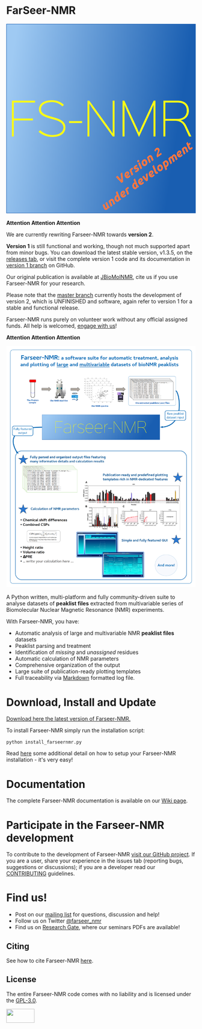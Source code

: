 # FarSeer-NMR

![FarSeer-NMR v2 logo](https://github.com/Farseer-NMR/FarSeer-NMR/blob/master/Documentation/img/GitHub-FS_logo_version2.png?raw=true)

**Attention Attention Attention**

We are currently rewriting Farseer-NMR towards **version 2**.  

**Version 1** is still functional and working, though not much supported apart from minor bugs. You can download the latest stable version, v1.3.5, on the [releases tab](https://github.com/Farseer-NMR/FarSeer-NMR/releases/tag/v1.3.5), or visit the complete version 1 code and its documentation in [version 1 branch](https://github.com/Farseer-NMR/FarSeer-NMR/tree/version1) on GitHub.

Our original publication is available at [JBioMolNMR](https://link.springer.com/article/10.1007/s10858-018-0182-5), cite us if you use Farseer-NMR for your research.

Please note that the [master branch](https://github.com/Farseer-NMR/FarSeer-NMR) currently hosts the development of version 2, which is UNFINISHED and software, again refer to version 1 for a stable and functional release.

Farseer-NMR runs purely on volunteer work without any official assigned funds. All help is welcomed, [engage with us](https://groups.google.com/forum/#!forum/farseer-nmr)!

**Attention Attention Attention**

![FarSeer Banner](https://github.com/Farseer-NMR/FarSeer-NMR/blob/master/Documentation/Figures/GitHub_Farseer-NMR_Workflow.png?raw=true)

A Python written, multi-platform and fully community-driven suite to analyse datasets of **peaklist files** extracted from multivariable series of Biomolecular Nuclear Magnetic Resonance (NMR) experiments. 

With Farseer-NMR, you have:

* Automatic analysis of large and multivariable NMR **peaklist files** datasets
* Peaklist parsing and treatment
* Identification of _missing_ and _unassigned_ residues
* Automatic calculation of NMR parameters
* Comprehensive organization of the output
* Large suite of publication-ready plotting templates
* Full traceability via [Markdown](https://en.wikipedia.org/wiki/Markdown) formatted log file.

# Download, Install and Update

[Download here the latest version of Farseer-NMR.](https://github.com/Farseer-NMR/FarSeer-NMR/releases)

To install Farseer-NMR simply run the installation script:

```
python install_farseernmr.py
```

Read [here](https://github.com/Farseer-NMR/FarSeer-NMR/wiki/Download,-Install-and-Update) some additional detail on how to setup your Farseer-NMR installation - it's very easy!

# Documentation

The complete Farseer-NMR documentation is available on our [Wiki page](https://github.com/Farseer-NMR/FarSeer-NMR/wiki).

# Participate in the Farseer-NMR development

To contribute to the development of Farseer-NMR [visit our GitHub project](https://github.com/Farseer-NMR/FarSeer-NMR). If you are a user, share your experience in the issues tab (reporting bugs, suggestions or discussions); if you are a developer read our [CONTRIBUTING](https://github.com/Farseer-NMR/FarSeer-NMR/blob/master/CONTRIBUTING.md) guidelines. 

# Find us!

- Post on our [mailing list](https://groups.google.com/forum/#!forum/farseer-nmr) for questions, discussion and help!
- Follow us on Twitter [@farseer_nmr](https://twitter.com/farseer_nmr)
- Find us on [Research Gate](https://www.researchgate.net/project/Farseer-NMR-automatic-treatment-and-plotting-of-large-scale-NMR-titration-data), where our seminars PDFs are available!

## Citing

See how to cite Farseer-NMR [here](https://github.com/Farseer-NMR/FarSeer-NMR/wiki/Citing).

## License

The entire Farseer-NMR code comes with no liability and is licensed under the [GPL-3.0](https://github.com/Farseer-NMR/FarSeer-NMR/blob/master/COPYING).

<a href="https://www.gnu.org/licenses/gpl-3.0.en.html"><img src="https://upload.wikimedia.org/wikipedia/commons/thumb/9/93/GPLv3_Logo.svg/1200px-GPLv3_Logo.svg.png" width="75" height="37"></a>

